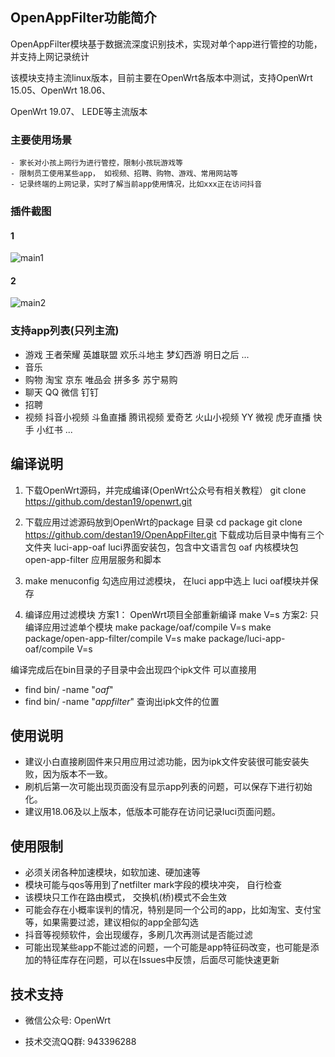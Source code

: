 ## OpenAppFilter功能简介

OpenAppFilter模块基于数据流深度识别技术，实现对单个app进行管控的功能，并支持上网记录统计

该模块支持主流linux版本，目前主要在OpenWrt各版本中测试，支持OpenWrt 15.05、OpenWrt 18.06、

OpenWrt 19.07、 LEDE等主流版本

### 主要使用场景
	- 家长对小孩上网行为进行管控，限制小孩玩游戏等
	- 限制员工使用某些app， 如视频、招聘、购物、游戏、常用网站等
	- 记录终端的上网记录，实时了解当前app使用情况，比如xxx正在访问抖音
	
### 插件截图
#### 1
![main1](https://github.com/destan19/images/blob/master/oaf/main1.png)


#### 2
![main2](https://github.com/destan19/images/blob/master/oaf/main2.png)

### 支持app列表(只列主流)
 - 游戏
   王者荣耀 英雄联盟 欢乐斗地主 梦幻西游 明日之后 ...
 - 音乐
 - 购物
   淘宝 京东 唯品会 拼多多 苏宁易购
 - 聊天
	QQ 微信 钉钉 
 - 招聘
 - 视频
   抖音小视频 斗鱼直播 腾讯视频 爱奇艺 火山小视频 YY 微视 虎牙直播 快手 小红书 ...

## 编译说明
1. 下载OpenWrt源码，并完成编译(OpenWrt公众号有相关教程）
git clone https://github.com/destan19/openwrt.git
2. 下载应用过滤源码放到OpenWrt的package 目录
cd package
git clone https://github.com/destan19/OpenAppFilter.git
下载成功后目录中悔有三个文件夹
luci-app-oaf   		luci界面安装包，包含中文语言包
oaf   			内核模块包
open-app-filter  	应用层服务和脚本
	
3. make menuconfig 勾选应用过滤模块，
在luci app中选上 luci oaf模块并保存

4. 编译应用过滤模块
方案1： OpenWrt项目全部重新编译   make V=s
方案2:  只编译应用过滤单个模块
make package/oaf/compile V=s
make package/open-app-filter/compile V=s
make package/luci-app-oaf/compile V=s

编译完成后在bin目录的子目录中会出现四个ipk文件
可以直接用
- find bin/ -name "*oaf*"
- find bin/ -name "*appfilter*" 
查询出ipk文件的位置
## 使用说明
- 建议小白直接刷固件来只用应用过滤功能，因为ipk文件安装很可能安装失败，因为版本不一致。
- 刷机后第一次可能出现页面没有显示app列表的问题，可以保存下进行初始化。
- 建议用18.06及以上版本，低版本可能存在访问记录luci页面问题。
## 使用限制
- 必须关闭各种加速模块，如软加速、硬加速等
- 模块可能与qos等用到了netfilter mark字段的模块冲突， 自行检查
- 该模块只工作在路由模式， 交换机(桥)模式不会生效
- 可能会存在小概率误判的情况，特别是同一个公司的app，比如淘宝、支付宝等，如果需要过滤，建议相似的app全部勾选
- 抖音等视频软件，会出现缓存，多刷几次再测试是否能过滤
- 可能出现某些app不能过滤的问题，一个可能是app特征码改变，也可能是添加的特征库存在问题，可以在Issues中反馈，后面尽可能快速更新

## 技术支持

- 微信公众号: OpenWrt

- 技术交流QQ群: 943396288
